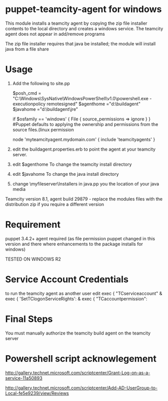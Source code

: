 puppet-teamcity-agent for windows
==================================

This module installs a teamcity agent by copying the zip file installer contents to the local directory and creates a windows service. The teamcity agent does not appear in add/remove programs


The zip file installer requires that java be installed; the module will install java from a file share


Usage
============

1. Add the following to site.pp


   $posh_cmd = "C:\\Windows\\SysNative\\WindowsPowerShell\\v1.0\\powershell.exe -executionpolicy  remotesigned"
   $agenthome ="d:\\buildagent" 
   $javahome ="d:\\buildagent\\jre"
      
      if $osfamily == 'windows' {
         File { source_permissions => ignore } 
                  } 
         #Puppet defaults to applying the ownership and permissions from the source files.(linux permission


	node 'myteamcityagent.mydomain.com' 
    	 {
      		 include 'teamcityagents'
     	 }
     	 
     	 

2. edit the buildagent.properties.erb to point the agent at your teamcity server.

3. edit $agenthome To change the teamcity install directory

4. edit $javahome To change the java install directory

5. change \\myfileserver\\Installers in java.pp you the location of your java media


Teamcity version 8.1, agent build 29879 - replace the modules files with the distribution zip if you require a different version



Requirement
=============   
    
puppet 3.4.2+ agent required (as file permission puppet changed in this version and there where enhancements to the package installs for windows)

TESTED ON WINDOWS R2



Service Account Credentials
=============================
to run the teamcity agent as another user 
edit   exec { "TCserviceaccount" &  exec { 'SetTClogonServiceRights': &    exec { "TCaccountpermission":




Final Steps
=====================

You must manually authorize the teamcity build agent on the teamcity server



Powershell script acknowlegement
=====================================

http://gallery.technet.microsoft.com/scriptcenter/Grant-Log-on-as-a-service-11a50893

http://gallery.technet.microsoft.com/scriptcenter/Add-AD-UserGroup-to-Local-fe5e9239/view/Reviews

